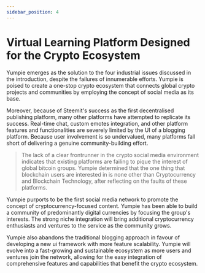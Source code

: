```yaml
---
sidebar_position: 4
---
```


# Virtual Learning Platform Designed for the Crypto Ecosystem

Yumpie emerges as the solution to the four industrial issues discussed in the introduction, despite the failures of innumerable efforts. Yumpie is poised to create a one-stop crypto ecosystem that connects global crypto projects and communities by employing the concept of social media as its base. 

Moreover, because of Steemit's success as the first decentralised publishing platform, many other platforms have attempted to replicate its success. Real-time chat, custom emotes integration, and other platform features and functionalities are severely limited by the UI of a blogging platform. Because user involvement is so undervalued, many platforms fall short of delivering a genuine community-building effort.

> The lack of a clear frontrunner in the crypto social media environment indicates that existing platforms are failing to pique the interest of global bitcoin groups. Yumpie determined that the one thing that blockchain users are interested in is none other than Cryptocurrency and Blockchain Technology, after reflecting on the faults of these platforms.

Yumpie purports to be the first social media network to promote the concept of cryptocurrency-focused content. Yumpie has been able to build a community of predominantly digital currencies by focusing the group's interests. The strong niche integration will bring additional cryptocurrency enthusiasts and ventures to the service as the community grows.

Yumpie also abandons the traditional blogging approach in favour of developing a new ui framework with more feature scalability. Yumpie will evolve into a fast-growing and sustainable ecosystem as more users and ventures join the network, allowing for the easy integration of comprehensive features and capabilities that benefit the crypto ecosystem.
